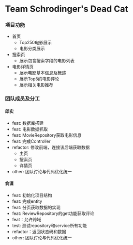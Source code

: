 # Team Schrodinger's Dead Cat

### 项目功能

* 首页
  * Top250电影展示
  * 电影分类展示
* 搜索页
  * 展示包含搜索字段的电影列表
* 电影详情页
  * 展示电影基本信息及概述
  * 展示Top5的电影评论
  * 展示相关电影推荐



### 团队成员及分工

#### 邱实

- feat: 数据库搭建
- feat: 电影数据抓取
- feat: MovieRepository获取电影信息
- feat: 完成Controller
- refactor: 修改前端，连接该后端获取数据
  - 主页
  - 搜索页
  - 详情页
- other: 团队讨论与代码优化统一

#### 俞潇

- feat: 初始化项目结构
- feat: 完成entity
- feat: 分页获取数据的实现
- feat: ReviewRepository的get功能获取评论
- feat：允许跨域
- test: 测试repository和service所有功能
- refactor：返回状态码和数据
- other: 团队讨论与代码优化统一

